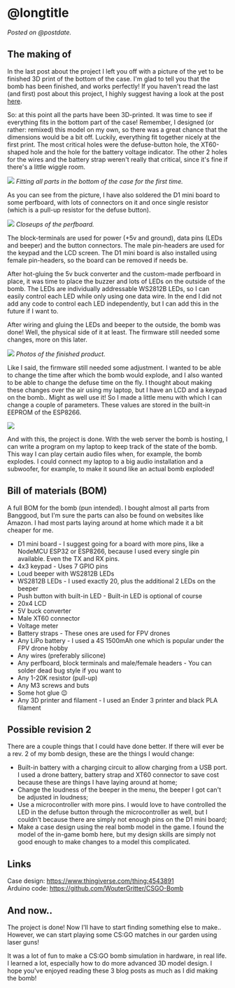 <!-- title = CS:GO Bomb Wrapping Up -->
<!-- longtitle = Wrapping up the CS:GO bomb project -->
<!-- postdate = 22th of July 2020 -->
<!-- description = Finishing the ESP-based CS:GO bomb! -->

# @longtitle

_Posted on @postdate._

## The making of

In the last post about the project I left you off with a picture of the yet to be finished 3D print of the bottom of
the case. I'm glad to tell you that the bomb has been finished, and works perfectly! If you haven't read the last (and
first) post about this project, I highly suggest having a look at the post [here](/posts/csgo-bomb-irl.md).

So: at this point all the parts have been 3D-printed. It was time to see if everything fits in the bottom part of the case!
Remember, I designed (or rather: remixed) this model on my own, so there was a great chance that the dimensions would be a bit off.
Luckily, everything fit together nicely at the first print. The most critical holes were the defuse-button hole, the XT60-shaped
hole and the hole for the battery voltage indicator. The other 2 holes for the wires and the battery strap weren't really
that critical, since it's fine if there's a little wiggle room.

![](/assets/csgo-bomb-test-fit.jpg)
_Fitting all parts in the bottom of the case for the first time._

As you can see from the picture, I have also soldered the D1 mini board to some perfboard, with lots of connectors on it
and once single resistor (which is a pull-up resistor for the defuse button).

![](/assets/csgo-bomb-pcb.jpg)
_Closeups of the perfboard._

The block-terminals are used for power (+5v and ground), data pins (LEDs and beeper) and the button connectors.
The male pin-headers are used for the keypad and the LCD screen. The D1 mini board is also installed using female pin-headers,
so the board can be removed if needs be.

After hot-gluing the 5v buck converter and the custom-made perfboard in place, it was time to place the buzzer and lots of
LEDs on the outside of the bomb. The LEDs are individually addressable WS2812B LEDs, so I can easily control each LED while
only using one data wire. In the end I did not add any code to control each LED independently, but I can add this in the future if I want to.

After wiring and gluing the LEDs and beeper to the outside, the bomb was done! Well, the physical side of it at least.
The firmware still needed some changes, more on this later.

![](/assets/csgo-bomb-finished.png)
_Photos of the finished product._

Like I said, the firmware still needed some adjustment. I wanted to be able to change the time after which the bomb would explode,
and I also wanted to be able to change the defuse time on the fly. I thought about making these changes over the air using my laptop,
but I have an LCD and a keypad on the bomb.. Might as well use it! So I made a little menu with which I can change a couple of parameters.
These values are stored in the built-in EEPROM of the ESP8266.

![](/assets/csgo-bomb-lcd.jpg)

And with this, the project is done. With the web server the bomb is hosting, I can write a program on my laptop to keep track of
the state of the bomb. This way I can play certain audio files when, for example, the bomb explodes. I could connect my laptop to
a big audio installation and a subwoofer, for example, to make it sound like an actual bomb exploded!


## Bill of materials (BOM)

A full BOM for the bomb (pun intended). I bought almost all parts from Banggood, but I'm sure the parts can also be found
on websites like Amazon. I had most parts laying around at home which made it a bit cheaper for me.

- D1 mini board - I suggest going for a board with more pins, like a NodeMCU ESP32 or ESP8266, because I used every single pin available. Even the TX and RX pins.
- 4x3 keypad - Uses 7 GPIO pins
- Loud beeper with WS2812B LEDs
- WS2812B LEDs - I used exactly 20, plus the additional 2 LEDs on the beeper
- Push button with built-in LED - Built-in LED is optional of course
- 20x4 LCD
- 5V buck converter
- Male XT60 connector
- Voltage meter
- Battery straps - These ones are used for FPV drones
- Any LiPo battery - I used a 4S 1500mAh one which is popular under the FPV drone hobby
- Any wires (preferably silicone)
- Any perfboard, block terminals and male/female headers - You can solder dead bug style if you want to
- Any 1-20K resistor (pull-up)
- Any M3 screws and buts
- Some hot glue 😉
- Any 3D printer and filament - I used an Ender 3 printer and black PLA filament


## Possible revision 2

There are a couple things that I could have done better. If there will ever be a rev. 2 of my bomb design, these are the things I would change:

- Built-in battery with a charging circuit to allow charging from a USB port. I used a drone battery, battery strap and XT60 connector to save cost because these are things I have laying around at home;
- Change the loudness of the beeper in the menu, the beeper I got can't be adjusted in loudness;
- Use a microcontroller with more pins. I would love to have controlled the LED in the defuse button through the microcontroller as well, but I couldn't because there are simply not enough pins on the D1 mini board;
- Make a case design using the real bomb model in the game. I found the model of the in-game bomb here, but my design skills are simply not good enough to make changes to a model this complicated.


## Links

Case design: https://www.thingiverse.com/thing:4543891  
Arduino code: https://github.com/WouterGritter/CSGO-Bomb


## And now..

The project is done! Now I'll have to start finding something else to make.. However, we can start playing some CS:GO matches in our garden using laser guns!

It was a lot of fun to make a CS:GO bomb simulation in hardware, in real life. I learned a lot, especially how to do more advanced 3D model design. I hope you've enjoyed reading these 3 blog posts as much as I did making the bomb!
